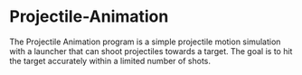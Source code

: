 # Projectile-Animation
The Projectile Animation program is a simple projectile motion simulation with a launcher that can shoot projectiles towards a target. The goal is to hit the target accurately within a limited number of shots.
